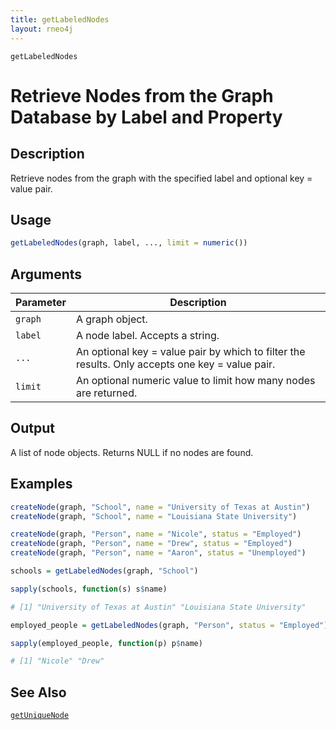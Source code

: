 ```yaml
---
title: getLabeledNodes
layout: rneo4j
---
```


`getLabeledNodes`

# Retrieve Nodes from the Graph Database by Label and Property

## Description

Retrieve nodes from the graph with the specified label and optional key = value pair.

## Usage

```r
getLabeledNodes(graph, label, ..., limit = numeric())
```

## Arguments

| Parameter | Description     |
| --------- | --------------- |
| `graph`   | A graph object. |
| `label`   | A node label. Accepts a string. |
| `...`     | An optional key = value pair by which to filter the results. Only accepts one key = value pair. |
| `limit`   | An optional numeric value to limit how many nodes are returned. |

## Output

A list of node objects. Returns NULL if no nodes are found.

## Examples

```r
createNode(graph, "School", name = "University of Texas at Austin")
createNode(graph, "School", name = "Louisiana State University")

createNode(graph, "Person", name = "Nicole", status = "Employed")
createNode(graph, "Person", name = "Drew", status = "Employed")
createNode(graph, "Person", name = "Aaron", status = "Unemployed")

schools = getLabeledNodes(graph, "School")

sapply(schools, function(s) s$name)

# [1] "University of Texas at Austin" "Louisiana State University"

employed_people = getLabeledNodes(graph, "Person", status = "Employed")

sapply(employed_people, function(p) p$name)

# [1] "Nicole" "Drew"
```

## See Also

[`getUniqueNode`](get-unique-node.html)